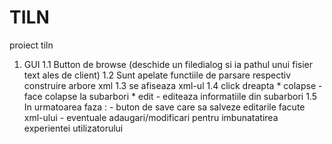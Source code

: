 # TILN
proiect tiln 

1. GUI
    1.1 Button de browse (deschide un filedialog si ia pathul unui fisier text ales de client)
    1.2 Sunt apelate functiile de parsare respectiv construire arbore xml
    1.3 se afiseaza xml-ul 
    1.4 click dreapta * colapse - face colapse la subarbori
                      * edit - editeaza informatiile din subarbori
    1.5 In urmatoarea faza : - buton de save care sa salveze editarile facute xml-ului
                             - eventuale adaugari/modificari pentru imbunatatirea experientei utilizatorului
                             
